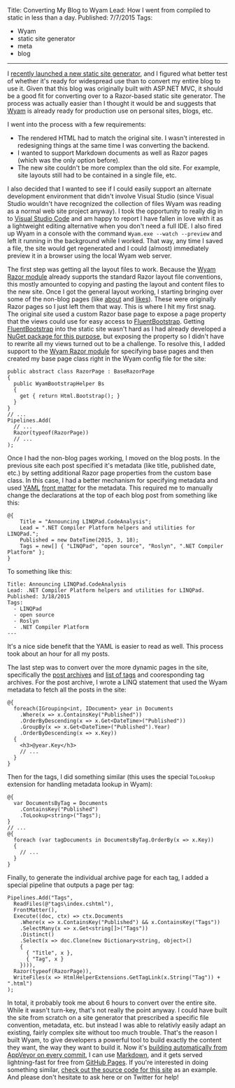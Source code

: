 Title: Converting My Blog to Wyam
Lead: How I went from compiled to static in less than a day.
Published: 7/7/2015
Tags:
  - Wyam
  - static site generator
  - meta
  - blog
---

I [recently launched a new static site generator](/posts/announcing-wyam), and I figured what better test of whether it's ready for widespread use than to convert my entire blog to use it. Given that this blog was originally built with ASP.NET MVC, it should be a good fit for converting over to a Razor-based static site generator. The process was actually  easier than I thought it would be and suggests that [Wyam](https://wyam.io) is already ready for production use on personal sites, blogs, etc.

I went into the process with a few requirements:
- The rendered HTML had to match the original site. I wasn't interested in redesigning things at the same time I was converting the backend.
- I wanted to support Markdown documents as well as Razor pages (which was the only option before).
- The new site couldn't be more complex than the old site. For example, site layouts still had to be contained in a single file, etc.

I also decided that I wanted to see if I could easily support an alternate development environment that didn't involve Visual Studio (since Visual Studio wouldn't have recognized the collection of files Wyam was reading as a normal web site project anyway). I took the opportunity to really dig in to [Visual Studio Code](https://code.visualstudio.com/) and am happy to report I have fallen in love with it as a lightweight editing alternative when you don't need a full IDE. I also fired up Wyam in a console with the command `Wyam.exe --watch --preview` and left it running in the background while I worked. That way, any time I saved a file, the site would get regenerated and I could (almost) immediately preview it in a browser using the local Wyam web server.

The first step was getting all the layout files to work. Because the [Wyam Razor module](https://wyam.io/modules/razor) already supports the standard Razor layout file conventions, this mostly amounted to copying and pasting the layout and content files to the new site. Once I got the general layout working, I starting bringing over some of the non-blog pages (like [about](/about) and [likes](/likes)). These were originally Razor pages so I just left them that way. This is where I hit my first snag. The original site used a custom Razor base page to expose a page property that the views could use for easy access to [FluentBootstrap](http://fluentbootstrap.com). Getting [FluentBootstrap](http://fluentbootstrap.com) into the static site wasn't hard as I had already developed a [NuGet package for this purpose](https://www.nuget.org/packages/FluentBootstrap.Wyam), but exposing the property so I didn't have to rewrite all my views turned out to be a challenge. To resolve this, I added support to the [Wyam Razor module](https://wyam.io/modules/razor) for specifying base pages and then created my base page class right in the Wyam config file for the site:

```
public abstract class RazorPage : BaseRazorPage
{
  public WyamBootstrapHelper Bs
  {
    get { return Html.Bootstrap(); }
  }
}
// ...
Pipelines.Add(
  // ...
  Razor(typeof(RazorPage))
  // ...
);
```

Once I had the non-blog pages working, I moved on the blog posts. In the previous site each post specified it's metadata (like title, published date, etc.) by setting additional Razor page properties from the custom base class. In this case, I had a better mechanism for specifying metadata and used [YAML](https://wyam.io/modules/yaml) [front matter](https://wyam.io/modules/frontmatter) for the metadata. This required me to manually change the declarations at the top of each blog post from something like this:

```
@{
    Title = "Announcing LINQPad.CodeAnalysis";
    Lead = ".NET Compiler Platform helpers and utilities for LINQPad.";
    Published = new DateTime(2015, 3, 18);
    Tags = new[] { "LINQPad", "open source", "Roslyn", ".NET Compiler Platform" };
}
```

To something like this:

```
Title: Announcing LINQPad.CodeAnalysis
Lead: .NET Compiler Platform helpers and utilities for LINQPad.
Published: 3/18/2015
Tags:
  - LINQPad
  - open source
  - Roslyn
  - .NET Compiler Platform
---
```

It's a nice side benefit that the YAML is easier to read as well. This process took about an hour for all my posts.

The last step was to convert over the more dynamic pages in the site, specifically the [post archives](/posts) and [list of tags](/tags) and cooresponding tag archives. For the post archive, I wrote a LINQ statement that used the Wyam metadata to fetch all the posts in the site:

```
@{
  foreach(IGrouping<int, IDocument> year in Documents
    .Where(x => x.ContainsKey("Published"))
    .OrderByDescending(x => x.Get<DateTime>("Published"))
    .GroupBy(x => x.Get<DateTime>("Published").Year)
    .OrderByDescending(x => x.Key))
  {
    <h3>@year.Key</h3>
    // ...
  }
}
```

Then for the tags, I did something similar (this uses the special `ToLookup` extension for handling metadata lookup in Wyam):

```
@{    
  var DocumentsByTag = Documents
    .ContainsKey("Published")
    .ToLookup<string>("Tags");
}
// ...
@{
  foreach (var tagDocuments in DocumentsByTag.OrderBy(x => x.Key))
  {
    // ...
  }
}
```

Finally, to generate the individual archive page for each tag, I added a special pipeline that outputs a page per tag:

```
Pipelines.Add("Tags",
  ReadFiles(@"tags\index.cshtml"),
  FrontMatter(),
  Execute((doc, ctx) => ctx.Documents
    .Where(x => x.ContainsKey("Published") && x.ContainsKey("Tags"))
    .SelectMany(x => x.Get<string[]>("Tags"))
    .Distinct()
    .Select(x => doc.Clone(new Dictionary<string, object>()
    { 
      { "Title", x },
      { "Tag", x }
    }))),
  Razor(typeof(RazorPage)),
  WriteFiles(x => HtmlHelperExtensions.GetTagLink(x.String("Tag")) + ".html")
);
```

In total, it probably took me about 6 hours to convert over the entire site. While it wasn't turn-key, that's not really the point anyway. I could have built the site from scratch on a site generator that prescribed a specific file convention, metadata, etc. but instead I was able to relativly easily adapt an existing, fairly complex site without too much trouble. That's the reason I built Wyam, to give developers a powerful tool to build exactly the content they want, the way they want to build it. Now it's [building automatically from AppVeyor on every commit](https://wyam.io/knowledgebase/continuous-integration), I can use [Markdown](https://wyam.io/modules/markdown), and it gets served lightning-fast for free from [GitHub Pages](https://pages.github.com/). If you're interested in doing something similar, [check out the source code for this site](https://github.com/daveaglick/daveaglick) as an example. And please don't hesitate to ask here or on Twitter for help!